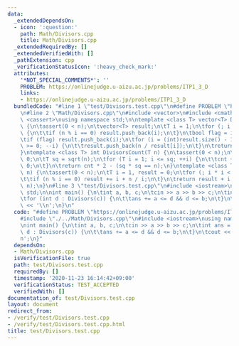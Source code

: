 ```yaml
---
data:
  _extendedDependsOn:
  - icon: ':question:'
    path: Math/Divisors.cpp
    title: Math/Divisors.cpp
  _extendedRequiredBy: []
  _extendedVerifiedWith: []
  _pathExtension: cpp
  _verificationStatusIcon: ':heavy_check_mark:'
  attributes:
    '*NOT_SPECIAL_COMMENTS*': ''
    PROBLEM: https://onlinejudge.u-aizu.ac.jp/problems/ITP1_3_D
    links:
    - https://onlinejudge.u-aizu.ac.jp/problems/ITP1_3_D
  bundledCode: "#line 1 \"test/Divisors.test.cpp\"\n#define PROBLEM \"https://onlinejudge.u-aizu.ac.jp/problems/ITP1_3_D\"\
    \n#line 2 \"Math/Divisors.cpp\"\n#include <vector>\n#include <cmath>\n#include\
    \ <cassert>\nusing namespace std;\n\ntemplate <class T> vector<T> Divisors(T n)\
    \ {\n\tassert(0 < n);\n\tvector<T> result;\n\tT i = 1;\n\tfor (; i * i < n; ++i)\
    \ {\n\t\tif (n % i == 0) result.push_back(i);\n\t}\n\tbool flag = i * i == n;\n\
    \tif (flag) result.push_back(i);\n\tfor (i = (int)result.size() - 1 - flag; i\
    \ >= 0; --i) {\n\t\tresult.push_back(n / result[i]);\n\t}\n\treturn result;\n\
    }\ntemplate <class T> int DivisorsCount(T n) {\n\tassert(0 < n);\n\tint cnt =\
    \ 0;\n\tT sq = sqrt(n);\n\tfor (T i = 1; i <= sq; ++i) {\n\t\tcnt += n % i ==\
    \ 0;\n\t}\n\treturn cnt * 2 - (sq * sq == n);\n}\ntemplate <class T> T DivisorsSum(T\
    \ n) {\n\tassert(0 < n);\n\tT i = 1, result = 0;\n\tfor (; i * i < n; ++i) {\n\
    \t\tif (n % i == 0) result += i + n / i;\n\t}\n\treturn result + i * (i * i ==\
    \ n);\n}\n#line 3 \"test/Divisors.test.cpp\"\n#include <iostream>\nusing namespace\
    \ std;\n\nint main() {\n\tint a, b, c;\n\tcin >> a >> b >> c;\n\tint ans = 0;\n\
    \tfor (int d : Divisors(c)) {\n\t\tans += a <= d && d <= b;\n\t}\n\tcout << ans\
    \ << '\\n';\n}\n"
  code: "#define PROBLEM \"https://onlinejudge.u-aizu.ac.jp/problems/ITP1_3_D\"\n\
    #include \"./../Math/Divisors.cpp\"\n#include <iostream>\nusing namespace std;\n\
    \nint main() {\n\tint a, b, c;\n\tcin >> a >> b >> c;\n\tint ans = 0;\n\tfor (int\
    \ d : Divisors(c)) {\n\t\tans += a <= d && d <= b;\n\t}\n\tcout << ans << '\\\
    n';\n}"
  dependsOn:
  - Math/Divisors.cpp
  isVerificationFile: true
  path: test/Divisors.test.cpp
  requiredBy: []
  timestamp: '2020-11-23 16:14:42+09:00'
  verificationStatus: TEST_ACCEPTED
  verifiedWith: []
documentation_of: test/Divisors.test.cpp
layout: document
redirect_from:
- /verify/test/Divisors.test.cpp
- /verify/test/Divisors.test.cpp.html
title: test/Divisors.test.cpp
---
```

